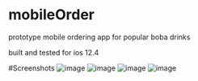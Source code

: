 # mobileOrder
prototype mobile ordering app for popular boba drinks

built and tested for ios 12.4

#Screenshots
![image](https://files.rafferli.com/mobileOrder/placeOrder.png)
![image](https://files.rafferli.com/mobileOrder/drinkSelection.png)
![image](https://files.rafferli.com/mobileOrder/modifierSelection.png)
![image](https://files.rafferli.com/mobileOrder/confirmOrder.png)

